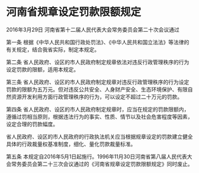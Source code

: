 # 河南省规章设定罚款限额规定

2016年3月29日 河南省第十二届人民代表大会常务委员会第二十次会议通过



第一条 根据《中华人民共和国行政处罚法》、《中华人民共和国立法法》等法律的有关规定，结合我省实际，制定本规定。

第二条 省人民政府、设区的市人民政府制定规章依法对违反行政管理秩序的行为设定罚款的限额，适用本规定。

第三条 省人民政府、设区的市人民政府制定规章对违反行政管理秩序的行为设定罚款的限额为五万元。但对违反公共安全、人身财产安全、生态环境保护、有限自然资源开发利用方面行政管理秩序的行为，可以设定不超过二十万元的罚款。

第四条 省人民政府、设区的市人民政府制定规章时，应当在规定的罚款限额内，遵循过罚相当原则，根据违法行为的事实、性质、情节以及社会危害程度等因素，设定合理的罚款幅度。

省人民政府、设区的市人民政府的行政执法机关应当根据规章设定的罚款建立健全具体的行政裁量权基准制度，细化、量化罚款裁量标准。

第五条 本规定自2016年5月1日起施行。1996年11月30日河南省第八届人民代表大会常务委员会第二十三次会议通过的《河南省规章设定罚款限额规定》同时废止。